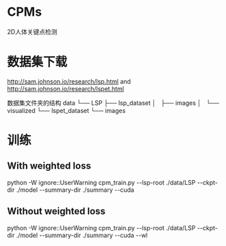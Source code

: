 # CPMs
2D人体关键点检测

# 数据集下载
http://sam.johnson.io/research/lsp.html
and
http://sam.johnson.io/research/lspet.html

数据集文件夹的结构
data
└── LSP
    ├── lsp_dataset
    │   ├── images
    │   └── visualized
    └── lspet_dataset
        └── images
        
# 训练
## With weighted loss
python -W ignore::UserWarning cpm_train.py --lsp-root ./data/LSP --ckpt-dir ./model  --summary-dir ./summary --cuda

## Without weighted loss
python -W ignore::UserWarning cpm_train.py --lsp-root ./data/LSP --ckpt-dir ./model  --summary-dir ./summary --cuda --wl

